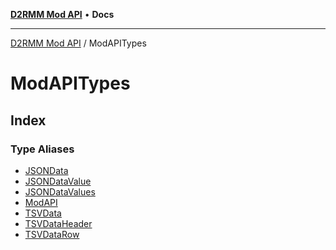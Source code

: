 [**D2RMM Mod API**](../index.md) • **Docs**

***

[D2RMM Mod API](../modules.md) / ModAPITypes

# ModAPITypes

## Index

### Type Aliases

- [JSONData](type-aliases/JSONData.md)
- [JSONDataValue](type-aliases/JSONDataValue.md)
- [JSONDataValues](type-aliases/JSONDataValues.md)
- [ModAPI](type-aliases/ModAPI.md)
- [TSVData](type-aliases/TSVData.md)
- [TSVDataHeader](type-aliases/TSVDataHeader.md)
- [TSVDataRow](type-aliases/TSVDataRow.md)
